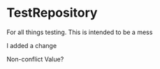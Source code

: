 # TestRepository
For all things testing. This is intended to be a mess

I added a change

Non-conflict Value?
